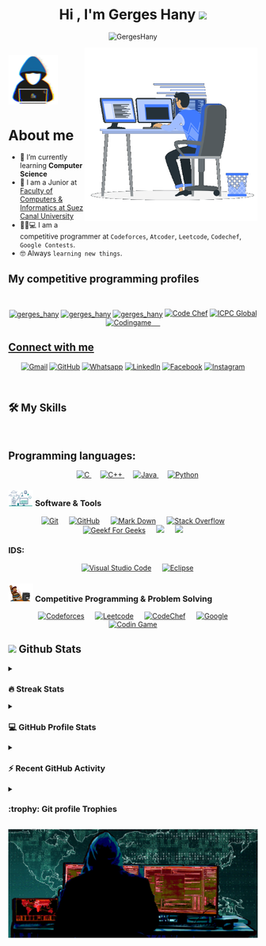 
<h1 align="center">Hi , I'm Gerges Hany <img src="https://media.giphy.com/media/hvRJCLFzcasrR4ia7z/giphy.gif" width="35"></h1>

<p align="center"> 
	<img src="https://komarev.com/ghpvc/?username=GergesHany&label=Profile%20views&color=0047AB&style=plastic?" alt="GergesHany" height=30px, width=180px/> 
</p>


<picture> <img align="right" src="https://github.com/GergesHany/GergesHany/blob/main/Right_Side.gif" width = 350px></picture>
	
## <picture> <img src = "https://github.com/GergesHany/GergesHany/blob/c03dec873097e60aa58c24f812f4299e27f79805/about_me.gif" width = 100px>  </picture> 

# About me

- 🌱 I’m currently learning **Computer Science**
- 🌱 I am a Junior at <a href = "http://suez.edu.eg/ar/?page_id=7325&lang=en" >
   Faculty of Computers & Informatics at Suez Canal University </a>
 - 👨‍💻:computer: I am a competitive programmer at `Codeforces`, `Atcoder`, `Leetcode`, `Codechef`, `Google Contests`.
- :nerd_face: Always `learning new things`.
  

## My competitive programming profiles
&emsp;
<p align="center">
<a href="https://codeforces.com/profile/gerges_hany" target="blank"><img align="center" src="https://raw.githubusercontent.com/rahuldkjain/github-profile-readme-generator/master/src/images/icons/Social/codeforces.svg" alt="gerges_hany" height="80" width="60" /></a>
<a href="https://www.leetcode.com/gerges_hany" target="blank"><img align="center" src="https://raw.githubusercontent.com/rahuldkjain/github-profile-readme-generator/master/src/images/icons/Social/leet-code.svg" alt="gerges_hany" height="80" width="60" /></a>
<a href="https://atcoder.jp/users/Gerges_Hany" target="blank"><img align="center" src="https://img.atcoder.jp/assets/icon/avatar.png" alt="gerges_hany" height="80" width="60" /></a>
<a href="https://www.codechef.com/users/gergeshany"><img src="https://img.icons8.com/color/50/000000/codechef.png" alt="Code Chef"/></a>
<a href="https://icpc.global/private/person/801982/ICPCID"><img src="https://i.ibb.co/6J0r7rW/Daco-5610880.png" alt="ICPC Global" width = 60px /></a> 
<a href="https://www.codingame.com/profile/71c173e3fcb4cac7d5523e9d90199df17894864" ><img src="https://i.ibb.co/1MRppTC/codingame-1.png" alt="Codingame" width="100" height="50">
&emsp;
	
<br> 

## Connect with me
<p align="center">
	<a href="mailto:gergeshany179@gmail.com"><img img src="https://img.shields.io/badge/gmail-%23EA4335.svg?style=plastic&logo=gmail&logoColor=white" alt="Gmail"/></a>
	<a href="https://github.com/GergesHany"><img src="https://img.shields.io/badge/github-%23181717.svg?style=plastic&logo=github&logoColor=white" alt="GitHub"/></a>
	<a href="https://wa.me/01210968590"><img src="https://img.shields.io/badge/whatsapp-%2325D366.svg?style=plastic&logo=whatsapp&logoColor=white" alt="Whatsapp"/></a>
	<a href="https://www.linkedin.com/in/gerges-hany-855349246/"><img src="https://img.shields.io/badge/linkedin-%230A66C2.svg?style=plastic&logo=linkedin&logoColor=white" alt="LinkedIn"/></a>
	<a href="https://www.facebook.com/gerges.hmofed/"><img src="https://img.shields.io/badge/facebook-%231877F2.svg?style=plastic&logo=facebook&logoColor=white" alt="Facebook"/></a>
	<a href="https://www.instagram.com/_gerges_hany_mofed_/?fbclid=IwAR0cKqcGQZZMXrNXoHL7C08xO3OUzGKlTglaeU2q-Dz5AoB1nWjoBxiKau8"><img src="https://img.shields.io/badge/instagram-%23E4405F.svg?style=plastic&logo=instagram&logoColor=white" alt="Instagram"/></a>
</p>

<br>
	
## 🛠️ My Skills
	
<br>			

## Programming languages:

<p align="center"> 
  &emsp; 
  <a href="https://www.cprogramming.com/" target="_blank"> 
    <img alt="C" src="https://img.shields.io/badge/C%20-%232370ED.svg?style=plastic&logo=c&logoColor=white">
  </a> 
  &emsp;
  <a href="https://www.w3schools.com/cpp/" target="_blank"> 
    <img alt="C++" src="https://img.shields.io/badge/C++%20-%2300599C.svg?style=plastic&logo=c%2B%2B&logoColor=white">
  </a> 
  &emsp;
  <a href="https://www.java.com" target="_blank"> 
    <img alt="Java" src="https://img.shields.io/badge/Java-%23007396.svg?style=plastic&logo=java&logoColor=white">
  </a>
  &emsp;
   <a href="https://www.python.org" target="_blank">
    <img alt="Python" src="https://img.shields.io/badge/Python%20-%2314354C.svg?style=plastic&logo=python&logoColor=white">
  </a>
</p>

	
 ### <picture> <img src = "https://github.com/GergesHany/GergesHany/blob/main/Software_Tools.gif" width = 50px>  </picture> Software & Tools
 
<p align="center">
  &emsp;
    <a href="#"><img alt="Git" src="https://img.shields.io/badge/Git%20-%23F05033.svg?style=plastic&logo=git&logoColor=white"></a>
  &emsp;
    <a href="#"><img alt="GitHub" src="https://img.shields.io/badge/github-%23181717.svg?style=plastic&logo=github&logoColor=white"></a>
  &emsp;
    <a href="#"><img alt="Mark Down" src="https://img.shields.io/badge/Markdown-000000?style=plastic&logo=markdown&logoColor=white"></a>
  &emsp;
    <a href="#"><img alt="Stack Overflow" src="https://img.shields.io/badge/-Stack%20Overflow-FE7A16?style=plastic&logo=stack-overflow&logoColor=white"></a>
  &emsp;
    <a href="#"><img alt="Geekf For Geeks" src="https://img.shields.io/badge/geeksforgeeks-%230F9D58.svg?style=plastic&logo=geeksforgeeks&logoColor=white"></a>
  &emsp;
    <a href="#"><img src="https://img.shields.io/badge/latex-%23008080.svg?&style=plastic&logo=latex&logoColor=white" /></a>
    &emsp;
    <a href="#"><img src="https://img.shields.io/badge/mysql-%234479A1.svg?&style=plastic&logo=mysql&logoColor=white"/></a>
</p>	

	
<h3 align="left">IDS:</h3>
 
<p align="center">
  &emsp;
    <a href="#"><img alt="Visual Studio Code" src="https://img.shields.io/badge/Visual%20Studio%20Code-0078d7.svg?style=plastic&logo=visual-studio-code&logoColor=white"></a>
  &emsp;
    <a href="#"><img alt="Eclipse" src="https://img.shields.io/badge/eclipse%20ide-%232C2255.svg?&style=plastic&logo=eclipse%20ide&logoColor=white" /></a>
</p>	
	
### <picture> <img src = "https://github.com/GergesHany/GergesHany/blob/main/CP_PS.gif" width = 50px>  </picture> Competitive Programming & Problem Solving
 
<p align="center">
  &emsp;
    <a href="#"><img alt = "Codeforces" src="https://img.shields.io/badge/codeforces%20-%231F8ACB.svg?style=plastic&logo=codeforces&logoColor=white" /></a>	
  &emsp;
    <a href="#"><img alt = "Leetcode" src="https://img.shields.io/badge/leetcode%20-%23FFA116.svg?style=plastic&logo=leetcode&logoColor=black" /></a>
  &emsp;
    <a href="#"><img alt = "CodeChef" src="https://img.shields.io/badge/codechef-%235B4638.svg?style=plastic&logo=codechef&logoColor=white" /></a>
  &emsp;
    <a href="#"><img alt = "Google" src="https://img.shields.io/badge/google-%234285F4.svg?style=plastic&logo=google&logoColor=white" /></a>
  &emsp;
    <a href="#"><img alt = "Codin Game" src="https://img.shields.io/badge/codingame-%23F2BB13.svg?&style=plastic&logo=codingame&logoColor=black" /></a>
</p>	
	
## <picture> <img src = "https://github.com/7oSkaaa/7oSkaaa/blob/main/Images/Statistics.gif?raw=true" width = 50px>  </picture> Github Stats
	

<details><summary><h3> 🔥 Streak Stats</h3></summary>

----	

<p align="center"><img src="https://github-readme-streak-stats.herokuapp.com/?user=GergesHany&theme=tokyonight_duo" alt="GergesHany" /></p>

</details>
  
<details><summary><h3>💻 GitHub Profile Stats</h3></summary>

----
	
<p align="center">
    <a href="https://github.com/anuraghazra/github-readme-stats">
	    <img alt="GergesHany Github Stats" src="https://github-readme-stats.vercel.app/api?username=GergesHany&show_icons=true&count_private=true&locale=en&theme=tokyonight&layout=compact" height="230px"/></a>
	  <img src="https://github-readme-stats.vercel.app/api/top-langs?username=GergesHany&langs_count=10&show_icons=true&locale=en&theme=tokyonight" alt="GergesHany" height="230px"/>
<br/>

  <b>Note:</b> Top languages is only a metric of the languages my public code consists of and doesn't reflect experience or skill level.
  </p>
</details>

<details><summary><h3>⚡ Recent GitHub Activity</h3></summary>

----

<a href="https://github.com/GergesHany"><img alt="Gerges Hany Activity Graph" src="https://activity-graph.herokuapp.com/graph?username=GergesHany&custom_title=GergesHanys%20Contribution%20Graph&theme=react-dark" /></a>
 
</details>

<details><summary> <h3> :trophy: Git profile Trophies </h3></summary>

----
	
<p align="center"> <a href="https://github.com/ryo-ma/github-profile-trophy"><img src="https://github-profile-trophy.vercel.app/?username=GergesHany&layout=compact&theme=tokyonight&column=4&margin-w=15&margin-h=15" alt="GergesHany" /></a> </p>
	
</details>
	
<picture> <img align="center" src="https://github.com/GergesHany/GergesHany/blob/main/00xWolf_2.gif" width = 650px></picture>

<br> <br> 
	
	

